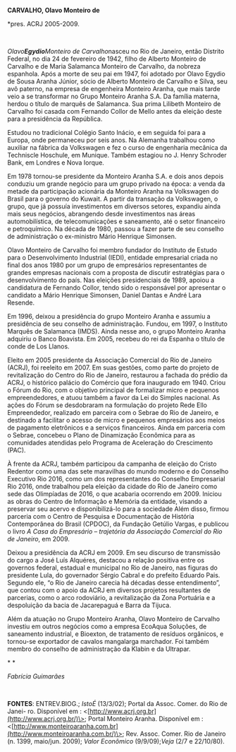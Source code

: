 **CARVALHO, Olavo Monteiro de**

\*pres. ACRJ 2005-2009.

 

*Olavo**Egydio**Monteiro de Carvalho*nasceu no Rio de Janeiro, então
Distrito Federal, no dia 24 de fevereiro de 1942, filho de Alberto
Monteiro de Carvalho e de Maria Salamanca Monteiro de Carvalho, da
nobreza espanhola. Após a morte de seu pai em 1947, foi adotado por
Olavo Egydio de Sousa Aranha Júnior, sócio de Alberto Monteiro de
Carvalho e Silva, seu avô paterno, na empresa de engenheira Monteiro
Aranha, que mais tarde veio a se transformar no Grupo Monteiro Aranha
S.A. Da família materna, herdou o título de marquês de Salamanca. Sua
prima Lilibeth Monteiro de Carvalho foi casada com Fernando Collor de
Mello antes da eleição deste para a presidência da República.

Estudou no tradicional Colégio Santo Inácio, e em seguida foi para a
Europa, onde permaneceu por seis anos. Na Alemanha trabalhou como
auxiliar na fábrica da Volkswagen e fez o curso de engenharia mecânica
da Techniscle Hoschule, em Munique. Também estagiou no J. Henry Schroder
Bank, em Londres e Nova Iorque.

Em 1978 tornou-se presidente da Monteiro Aranha S.A. e dois anos depois
conduziu um grande negócio para um grupo privado na época: a venda da
metade da participação acionária da Monteiro Aranha na Volkswagen do
Brasil para o governo do Kuwait. A partir da transação da Volkswagen, o
grupo, que já possuía investimentos em diversos setores, expandiu ainda
mais seus negócios, abrangendo desde investimentos nas áreas
automobilística, de telecomunicações e saneamento, até o setor
financeiro e petroquímico. Na década de 1980, passou a fazer parte de
seu conselho de administração o ex-ministro Mário Henrique Simonsen.

Olavo Monteiro de Carvalho foi membro fundador do Instituto de Estudo
para o Desenvolvimento Industrial (IEDI), entidade empresarial criada no
final dos anos 1980 por um grupo de empresários representantes de
grandes empresas nacionais com a proposta de discutir estratégias para o
desenvolvimento do país. Nas eleições presidenciais de 1989, apoiou a
candidatura de Fernando Collor, tendo sido o responsável por apresentar
o candidato a Mário Henrique Simonsen, Daniel Dantas e André Lara
Resende.

Em 1996, deixou a presidência do grupo Monteiro Aranha e assumiu a
presidência de seu conselho de administração. Fundou, em 1997, o
Instituto Marquês de Salamanca (IMDS). Ainda nesse ano, o grupo Monteiro
Aranha adquiriu o Banco Boavista. Em 2005, recebeu do rei da Espanha o
título de conde de Los Llanos.

Eleito em 2005 presidente da Associação Comercial do Rio de Janeiro
(ACRJ), foi reeleito em 2007. Em suas gestões, como parte do projeto de
revitalização do Centro do Rio de Janeiro, restaurou a fachada do prédio
da ACRJ, o histórico palácio do Comércio que fora inaugurado em 1940.
Criou o Fórum do Rio, com o objetivo principal de formalizar micro e
pequenos empreendedores, e atuou também a favor da Lei do Simples
nacional. As ações do Fórum se desdobraram na formulação do projeto Rede
Ello Empreendedor, realizado em parceira com o Sebrae do Rio de Janeiro,
e destinado a facilitar o acesso de micro e pequenos empresários aos
meios de pagamento eletrônicos e a serviços financeiros. Ainda em
parceria com o Sebrae, concebeu o Plano de Dinamização Econômica para as
comunidades atendidas pelo Programa de Aceleração do Crescimento (PAC).

À frente da ACRJ, também participou da campanha de eleição do Cristo
Redentor como uma das sete maravilhas do mundo moderno e do Conselho
Executivo Rio 2016, como um dos representantes do Conselho Empresarial
Rio 2016, onde trabalhou pela eleição da cidade do Rio de Janeiro como
sede das Olimpíadas de 2016, o que acabaria ocorrendo em 2009. Iniciou
as obras do Centro de Informação e Memória da entidade, visando a
preservar seu acervo e disponibilizá-lo para a sociedade Além disso,
firmou parceria com o Centro de Pesquisa e Documentação de História
Contemporânea do Brasil (CPDOC), da Fundação Getúlio Vargas, e publicou
o livro *A Casa do Empresário – trajetória da Associação Comercial do
Rio de Janeiro*, em 2009.

Deixou a presidência da ACRJ em 2009. Em seu discurso de transmissão do
cargo a José Luís Alquéres, destacou a relação positiva entre os
governos federal, estadual e municipal no Rio de Janeiro, nas figuras do
presidente Lula, do governador Sérgio Cabral e do prefeito Eduardo Pais.
Segundo ele, “o Rio de Janeiro carecia há décadas desse entendimento”,
que contou com o apoio da ACRJ em diversos projetos resultantes de
parcerias, como o arco rodoviário, a revitalização da Zona Portuária e a
despoluição da bacia de Jacarepaguá e Barra da Tijuca.

Além da atuação no Grupo Monteiro Aranha, Olavo Monteiro de Carvalho
investiu em outros negócios como a empresa EcoAqua Soluções, de
saneamento industrial, e Bioexton, de tratamento de resíduos orgânicos,
e tornou-se exportador de cavalos mangalarga marchador. Foi também
membro do conselho de administração da Klabin e da Ultrapar.

* *

*Fabrícia Guimarães*

 

**FONTES**: ENTREV.BIOG.; *IstoÉ* (13/3/02); Portal da Assoc. Comer. do
Rio de Janei- ro. Disponível em :
\<[http://www.acrj.org.br](http://www.acrj.org.br/)\>; Portal Monteiro
Aranha. Disponível em :
\<[http://www.monteiroaranha.com.br](http://www.monteiroaranha.com.br/)\>;
Rev. Assoc. Comer. Rio de Janeiro (n. 1399, maio/jun. 2009); *Valor
Econômico* (9/9/09);*Veja* (2/7 e 22/10/80).

 

 

 

 

 

 

 

 

 

 

 

 

 

 

 
